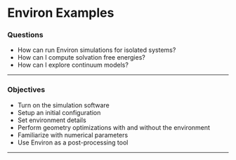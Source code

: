 # Environ Examples

### **Questions**

- How can run Environ simulations for isolated systems?
- How can I compute solvation free energies?
- How can I explore continuum models?
---
### **Objectives**

- Turn on the simulation software
- Setup an initial configuration
- Set environment details
- Perform geometry optimizations with and without the environment
- Familiarize with numerical parameters
- Use Environ as a post-processing tool
---
